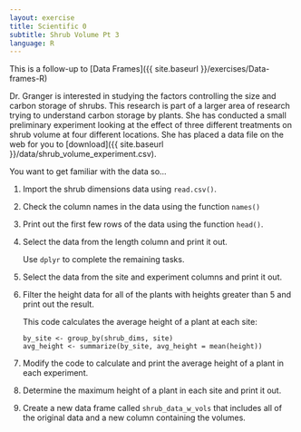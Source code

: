 ```yaml
---
layout: exercise
title: Scientific 0
subtitle: Shrub Volume Pt 3
language: R
---
```


This is a follow-up to [Data Frames]({{ site.baseurl }}/exercises/Data-frames-R)

Dr. Granger is interested in studying the factors controlling the size and
carbon storage of shrubs. This research is part of a larger area of research
trying to understand carbon storage by plants. She has conducted a small
preliminary experiment looking at the effect of three different treatments on
shrub volume at four different locations. She has placed a data file on the web 
for you to [download]({{ site.baseurl }}/data/shrub_volume_experiment.csv).

You want to get familiar with the data so…

1. Import the shrub dimensions data using `read.csv()`. 
2. Check the column names in the data using the function `names()`
3. Print out the first few rows of the data using the function `head()`.
4. Select the data from the length column and print it out.

   Use `dplyr` to complete the remaining tasks.
5. Select the data from the site and experiment columns and print it out.
6. Filter the height data for all of the plants with heights greater than 5 and
   print out the result.
 
   This code calculates the average height of a plant at each site:

   ```
   by_site <- group_by(shrub_dims, site)
   avg_height <- summarize(by_site, avg_height = mean(height))
   ```
7. Modify the code to calculate and print the average height of a plant in each 
experiment.
8. Determine the maximum height of a plant in each site and print it out.
9. Create a new data frame called `shrub_data_w_vols` that includes all of the
   original data and a new column containing the volumes.

